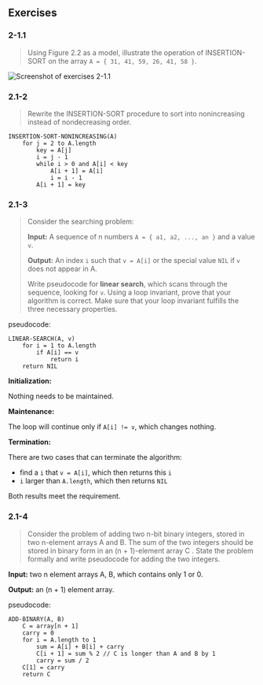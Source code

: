 ## Exercises

### 2-1.1

> Using Figure 2.2 as a model, illustrate the operation of INSERTION-SORT on the array `A = { 31, 41, 59, 26, 41, 58 }`.

![Screenshot of exercises 2-1.1](https://imgur.com/IpLRbre.png)

### 2.1-2

> Rewrite the INSERTION-SORT procedure to sort into nonincreasing instead of nondecreasing order.

```
INSERTION-SORT-NONINCREASING(A)
    for j = 2 to A.length
        key = A[j]
        i = j - 1
        while i > 0 and A[i] < key
            A[i + 1] = A[i]
            i = i - 1
        A[i + 1] = key
```

### 2.1-3

> Consider the searching problem:
>
> **Input:** A sequence of n numbers `A = { a1, a2, ..., an }` and a value `v`.
>
> **Output:** An index `i` such that `v = A[i]` or the special value `NIL` if `v` does not appear in A.
>
> Write pseudocode for **linear search**, which scans through the sequence, looking for `v`. Using a loop invariant, prove that your algorithm is correct. Make sure that your loop invariant fulfills the three necessary properties.

pseudocode:

```
LINEAR-SEARCH(A, v)
    for i = 1 to A.length
        if A[i] == v
            return i
    return NIL
```

**Initialization:**

Nothing needs to be maintained.

**Maintenance:**

The loop will continue only if `A[i] != v`, which changes nothing.

**Termination:**

There are two cases that can terminate the algorithm:

-   find a `i` that `v = A[i]`, which then returns this `i`
-   `i` larger than `A.length`, which then returns `NIL`

Both results meet the requirement.

### 2.1-4

> Consider the problem of adding two n-bit binary integers, stored in two n-element arrays A and B. The sum of the two integers should be stored in binary form in an (n + 1)-element array C . State the problem formally and write pseudocode for adding the two integers.

**Input:** two n element arrays A, B, which contains only 1 or 0.

**Output:** an (n + 1) element array.

pseudocode:

```
ADD-BINARY(A, B)
    C = array[n + 1]
    carry = 0
    for i = A.length to 1
        sum = A[i] + B[i] + carry
        C[i + 1] = sum % 2 // C is longer than A and B by 1
        carry = sum / 2
    C[1] = carry
    return C
```
